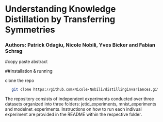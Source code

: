 # Understanding Knowledge Distillation by Transferring Symmetries

### <b>Authors:</b> Patrick Odagiu, Nicole Nobili, Yves Bicker and Fabian Schrag


#copy paste abstract

##Installation & running

clone the repo
```bash
   git clone https://github.com/Nicole-Nobili/distillinginvariances.git
```

The repository consists of independent experiments conducted over three datasets organized into three folders: jetid_experiments, mnist_experiments and modelnet_experiments. Instructions on how to run each indivual experiment are provided in the README within the respective folder.


